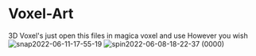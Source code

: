 # Voxel-Art
3D Voxel's
just open this files in magica voxel and use However you wish
![snap2022-06-11-17-55-19](https://user-images.githubusercontent.com/63239385/173193747-73125209-d746-4206-aece-269020ff1b1c.png)
![spin2022-06-08-18-22-37 (0000)](https://user-images.githubusercontent.com/63239385/173193752-c0e3926f-c0b0-4e7e-a5e5-30fd5a1ff17f.png)
